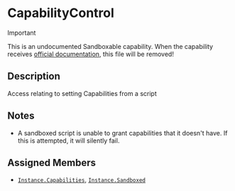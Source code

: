 # CapabilityControl
> [!IMPORTANT]
> This is an undocumented Sandboxable capability. When the capability receives [official documentation](https://create.roblox.com/docs/scripting/capabilities), this file will be removed!

## Description
Access relating to setting Capabilities from a script

## Notes
- A sandboxed script is unable to grant capabilities that it doesn't have. If this is attempted, it will silently fail.

## Assigned Members
- [`Instance.Capabilities`](https://create.roblox.com/docs/reference/engine/classes/Instance#Capabilities), [`Instance.Sandboxed`](https://create.roblox.com/docs/reference/engine/classes/Instance#Sandboxed)